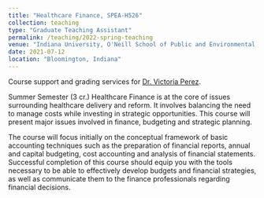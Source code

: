 ```yaml
---
title: "Healthcare Finance, SPEA-H526"
collection: teaching
type: "Graduate Teaching Assistant"
permalink: /teaching/2022-spring-teaching
venue: "Indiana University, O'Neill School of Public and Environmental Affairs"
date: 2021-07-12
location: "Bloomington, Indiana"
---
```

Course support and grading services for [Dr. Victoria Perez](https://ysph.yale.edu/profile/victoria-perez/).

Summer Semester (3 cr.)
Healthcare Finance is at the core of issues surrounding healthcare delivery and reform. It involves balancing the need to manage costs while investing in strategic opportunities. This course will present major issues involved in finance, budgeting and strategic planning.  

The course will focus initially on the conceptual framework of basic accounting techniques such as the preparation of financial reports, annual and capital budgeting, cost accounting and analysis of financial statements. Successful completion of this course should equip you with the tools necessary to be able to effectively develop budgets and financial strategies, as well as communicate them to the finance professionals regarding financial decisions.
